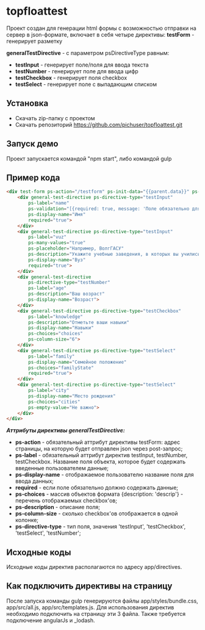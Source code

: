 # topfloattest
Проект создан для генерации html формы с возможностью отправки на сервер в json-формате, включает в себя четыре директивы:
**testForm** - генерирует разметку <form></form>
**generalTestDirective** - с параметром psDirectiveType равным:
* **testInput** - генерирует поле/поля для ввода текста
* **testNumber** - генерирует поле для ввода цифр
* **testCheckbox** - генерирует поля checkbox
* **testSelect** - генерирует поле с выпадающим списком

## Установка
* Скачать zip-папку с проектом
* Скачать репозиторий https://github.com/pichuser/topfloattest.git

## Запуск демо
Проект запускается командой "npm start", либо командой gulp

## Пример кода
```html
<div test-form ps-action="/testform" ps-init-data="{{parent.data}}" ps-form-name="Анкета">  
    <div general-test-directive ps-directive-type="testInput"
        ps-label="name"
        ps-validation="[{required: true, message: 'Поле обязательно для заполнения'}]"
        ps-display-name="Имя"
        required="true">
    </div>
    <div general-test-directive ps-directive-type="testInput"
        ps-label="vuz"
        ps-many-values="true"
        ps-placeholder="Например, ВолгГАСУ"
        ps-description="Укажите учебные заведения, в которых вы учились."
        ps-display-name="Вуз"
        required="true">
    </div>
    <div general-test-directive
        ps-directive-type="testNumber"
        ps-label="age"
		ps-description="Ваш возраст"
        ps-display-name="Возраст">
    </div>
    <div general-test-directive ps-directive-type="testCheckbox"
        ps-label="knowledge"
        ps-description="Отметьте ваши навыки"
        ps-display-name="Навыки"
        ps-choices="choices"
        ps-column-size="6">
    </div>
    <div general-test-directive ps-directive-type="testSelect"
        ps-label="family"
        ps-display-name="Семейное положение"
        ps-choices="familyState"
        required="true">
    </div>
	<div general-test-directive ps-directive-type="testSelect"
        ps-label="city"
        ps-display-name="Место рождения"
        ps-choices="cities"
		ps-empty-value="Не важно">
    </div>
</div>
```
_**Аттрибуты директивы generalTestDirective:**_
* **ps-action** - обязательный аттрибут директивы testForm: адрес страницы, на которую будет отправлен json через post-запрос;
* **ps-label** - обязательный аттрибут директив testInput, testNumber, testCheckbox. Название поля объекта, которое будет содержать введенные пользователем данные;
* **ps-display-name** - отображаемое пользователю название поля для ввода данных;
* **required** - если поле обязательно должно содержать данные;
* **ps-choices** - массив объектов формата {description: 'descrip'} - перечень отображаемых checkbox'ов;
* **ps-description** - описание поля;
* **ps-column-size** - сколько checkbox'ов отображается в одной колонке;
* **ps-directive-type** - тип поля, значения 'testInput', 'testCheckbox', 'testSelect', 'testNumber';

## Исходные коды
Исходные коды директив располагаются по адресу app/directives. 

## Как подключить директивы на страницу
После запуска команды gulp генерируются файлы app/styles/bundle.css, app/src/all.js, app/src/templates.js. Для использования директив необходимо подключить на страницу эти 3 файла. Также требуется подключение angularJs и _lodash.

